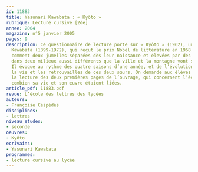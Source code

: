 ```yaml
---
id: 11883
title: Yasunari Kawabata : « Kyôto »  
rubrique: Lecture cursive [2de]
annee: 2004
magazine: n°5 janvier 2005
pages: 9
description: Ce questionnaire de lecture porte sur « Kyôto » (1962), un roman de Yasunari
  Kawabata (1899-1972), qui reçut le prix Nobel de littérature en 1968. Ce récit raconte
  comment deux jumelles séparées dès leur naissance et élevées par des parents adoptifs
  dans deux milieux aussi différents que la ville et la montagne vont se retrouver.
  Il évoque au rythme des quatre saisons d’une année, et de l’évolution de la nature,
  la vie et les retrouvailles de ces deux sœurs. On demande aux élèves de ne pas omettre
  la lecture des deux premières pages de l’ouvrage, qui concernent l’écrivain et montrent
  combien sa vie et son œuvre étaient liées.
article_pdf: 11883.pdf
revue: L’école des lettres des lycées
auteurs:
- Françoise Cespédès
disciplines:
- lettres
niveau_etudes:
- seconde
oeuvres:
- Kyôto
ecrivains:
- Yasunari Kawabata
programmes:
- lecture cursive au lycée
---
```

